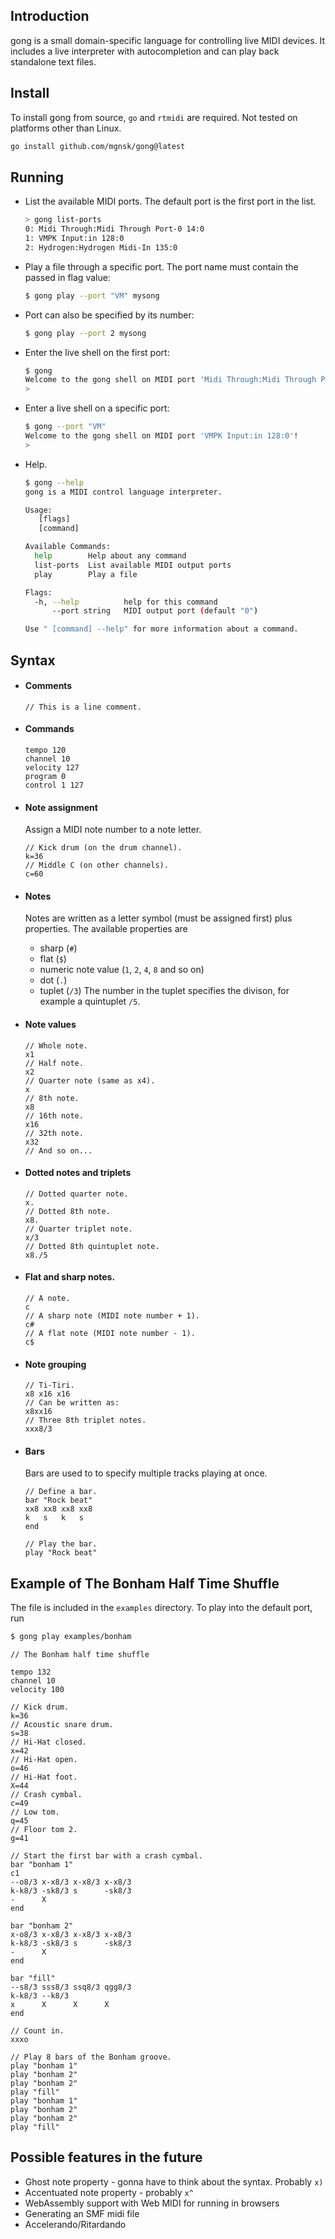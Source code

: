 ## Introduction

gong is a small domain-specific language for controlling live MIDI devices.
It includes a live interpreter with autocompletion and can play back standalone text files.

## Install

To install gong from source, `go` and `rtmidi` are required.
Not tested on platforms other than Linux.

```sh
go install github.com/mgnsk/gong@latest
```

## Running

- List the available MIDI ports. The default port is the first port in the list.
  ```sh
  > gong list-ports
  0: Midi Through:Midi Through Port-0 14:0
  1: VMPK Input:in 128:0
  2: Hydrogen:Hydrogen Midi-In 135:0
  ```
- Play a file through a specific port. The port name must contain the passed in flag value:
  ```sh
  $ gong play --port "VM" mysong
  ```
- Port can also be specified by its number:
  ```sh
  $ gong play --port 2 mysong
  ```
- Enter the live shell on the first port:
  ```sh
  $ gong
  Welcome to the gong shell on MIDI port 'Midi Through:Midi Through Port-0 14:0'!
  >
  ```
- Enter a live shell on a specific port:
  ```sh
  $ gong --port "VM"
  Welcome to the gong shell on MIDI port 'VMPK Input:in 128:0'!
  >
  ```
- Help.

  ```sh
  $ gong --help
  gong is a MIDI control language interpreter.

  Usage:
     [flags]
     [command]

  Available Commands:
    help        Help about any command
    list-ports  List available MIDI output ports
    play        Play a file

  Flags:
    -h, --help          help for this command
        --port string   MIDI output port (default "0")

  Use " [command] --help" for more information about a command.
  ```

## Syntax

- #### Comments
  ```
  // This is a line comment.
  ```
- #### Commands
  ```
  tempo 120
  channel 10
  velocity 127
  program 0
  control 1 127
  ```
- #### Note assignment
  Assign a MIDI note number to a note letter.
  ```
  // Kick drum (on the drum channel).
  k=36
  // Middle C (on other channels).
  c=60
  ```
- #### Notes
  Notes are written as a letter symbol (must be assigned first) plus properties.
  The available properties are
  - sharp (`#`)
  - flat (`$`)
  - numeric note value (`1`, `2`, `4`, `8` and so on)
  - dot (`.`)
  - tuplet (`/3`)
    The number in the tuplet specifies the divison, for example a quintuplet `/5`.
- #### Note values
  ```
  // Whole note.
  x1
  // Half note.
  x2
  // Quarter note (same as x4).
  x
  // 8th note.
  x8
  // 16th note.
  x16
  // 32th note.
  x32
  // And so on...
  ```
- #### Dotted notes and triplets
  ```
  // Dotted quarter note.
  x.
  // Dotted 8th note.
  x8.
  // Quarter triplet note.
  x/3
  // Dotted 8th quintuplet note.
  x8./5
  ```
- #### Flat and sharp notes.
  ```
  // A note.
  c
  // A sharp note (MIDI note number + 1).
  c#
  // A flat note (MIDI note number - 1).
  c$
  ```
- #### Note grouping
  ```
  // Ti-Tiri.
  x8 x16 x16
  // Can be written as:
  x8xx16
  // Three 8th triplet notes.
  xxx8/3
  ```
- #### Bars

  Bars are used to to specify multiple tracks playing at once.

  ```
  // Define a bar.
  bar "Rock beat"
  xx8 xx8 xx8 xx8
  k   s   k   s
  end

  // Play the bar.
  play "Rock beat"
  ```

## Example of The Bonham Half Time Shuffle

The file is included in the `examples` directory. To play into the default port, run

```sh
$ gong play examples/bonham
```

```
// The Bonham half time shuffle

tempo 132
channel 10
velocity 100

// Kick drum.
k=36
// Acoustic snare drum.
s=38
// Hi-Hat closed.
x=42
// Hi-Hat open.
o=46
// Hi-Hat foot.
X=44
// Crash cymbal.
c=49
// Low tom.
q=45
// Floor tom 2.
g=41

// Start the first bar with a crash cymbal.
bar "bonham 1"
c1
--o8/3 x-x8/3 x-x8/3 x-x8/3
k-k8/3 -sk8/3 s      -sk8/3
-      X
end

bar "bonham 2"
x-o8/3 x-x8/3 x-x8/3 x-x8/3
k-k8/3 -sk8/3 s      -sk8/3
-      X
end

bar "fill"
--s8/3 sss8/3 ssq8/3 qgg8/3
k-k8/3 --k8/3
x      X      X      X
end

// Count in.
xxxo

// Play 8 bars of the Bonham groove.
play "bonham 1"
play "bonham 2"
play "bonham 2"
play "fill"
play "bonham 1"
play "bonham 2"
play "bonham 2"
play "fill"
```

## Possible features in the future

- Ghost note property - gonna have to think about the syntax. Probably `x)`
- Accentuated note property - probably `x^`
- WebAssembly support with Web MIDI for running in browsers
- Generating an SMF midi file
- Accelerando/Ritardando
